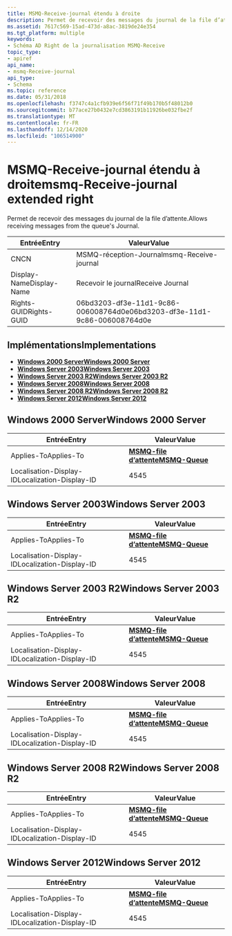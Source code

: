 ```yaml
---
title: MSMQ-Receive-journal étendu à droite
description: Permet de recevoir des messages du journal de la file d’attente.
ms.assetid: 7617c569-15ad-473d-a8ac-3819de24e354
ms.tgt_platform: multiple
keywords:
- Schéma AD Right de la journalisation MSMQ-Receive
topic_type:
- apiref
api_name:
- msmq-Receive-journal
api_type:
- Schema
ms.topic: reference
ms.date: 05/31/2018
ms.openlocfilehash: f3747c4a1cfb939e6f56f71f49b170b5f48012b0
ms.sourcegitcommit: b77ace27b0432e7cd3863191b11926be032fbe2f
ms.translationtype: MT
ms.contentlocale: fr-FR
ms.lasthandoff: 12/14/2020
ms.locfileid: "106514900"
---
```

# <a name="msmq-receive-journal-extended-right"></a><span data-ttu-id="f8d6f-104">MSMQ-Receive-journal étendu à droite</span><span class="sxs-lookup"><span data-stu-id="f8d6f-104">msmq-Receive-journal extended right</span></span>

<span data-ttu-id="f8d6f-105">Permet de recevoir des messages du journal de la file d’attente.</span><span class="sxs-lookup"><span data-stu-id="f8d6f-105">Allows receiving messages from the queue's Journal.</span></span>



| <span data-ttu-id="f8d6f-106">Entrée</span><span class="sxs-lookup"><span data-stu-id="f8d6f-106">Entry</span></span> | <span data-ttu-id="f8d6f-107">Valeur</span><span class="sxs-lookup"><span data-stu-id="f8d6f-107">Value</span></span> |
|--------------|--------------------------------------|
| <span data-ttu-id="f8d6f-108">CN</span><span class="sxs-lookup"><span data-stu-id="f8d6f-108">CN</span></span>           | <span data-ttu-id="f8d6f-109">MSMQ-réception-Journal</span><span class="sxs-lookup"><span data-stu-id="f8d6f-109">msmq-Receive-journal</span></span>                 |
| <span data-ttu-id="f8d6f-110">Display-Name</span><span class="sxs-lookup"><span data-stu-id="f8d6f-110">Display-Name</span></span> | <span data-ttu-id="f8d6f-111">Recevoir le journal</span><span class="sxs-lookup"><span data-stu-id="f8d6f-111">Receive Journal</span></span>                      |
| <span data-ttu-id="f8d6f-112">Rights-GUID</span><span class="sxs-lookup"><span data-stu-id="f8d6f-112">Rights-GUID</span></span>  | <span data-ttu-id="f8d6f-113">06bd3203-df3e-11d1-9c86-006008764d0e</span><span class="sxs-lookup"><span data-stu-id="f8d6f-113">06bd3203-df3e-11d1-9c86-006008764d0e</span></span> |



## <a name="implementations"></a><span data-ttu-id="f8d6f-114">Implémentations</span><span class="sxs-lookup"><span data-stu-id="f8d6f-114">Implementations</span></span>

-   [<span data-ttu-id="f8d6f-115">**Windows 2000 Server**</span><span class="sxs-lookup"><span data-stu-id="f8d6f-115">**Windows 2000 Server**</span></span>](#windows-2000-server)
-   [<span data-ttu-id="f8d6f-116">**Windows Server 2003**</span><span class="sxs-lookup"><span data-stu-id="f8d6f-116">**Windows Server 2003**</span></span>](#windows-server-2003)
-   [<span data-ttu-id="f8d6f-117">**Windows Server 2003 R2**</span><span class="sxs-lookup"><span data-stu-id="f8d6f-117">**Windows Server 2003 R2**</span></span>](#windows-server-2003-r2)
-   [<span data-ttu-id="f8d6f-118">**Windows Server 2008**</span><span class="sxs-lookup"><span data-stu-id="f8d6f-118">**Windows Server 2008**</span></span>](#windows-server-2008)
-   [<span data-ttu-id="f8d6f-119">**Windows Server 2008 R2**</span><span class="sxs-lookup"><span data-stu-id="f8d6f-119">**Windows Server 2008 R2**</span></span>](#windows-server-2008-r2)
-   [<span data-ttu-id="f8d6f-120">**Windows Server 2012**</span><span class="sxs-lookup"><span data-stu-id="f8d6f-120">**Windows Server 2012**</span></span>](#windows-server-2012)

## <a name="windows-2000-server"></a><span data-ttu-id="f8d6f-121">Windows 2000 Server</span><span class="sxs-lookup"><span data-stu-id="f8d6f-121">Windows 2000 Server</span></span>



| <span data-ttu-id="f8d6f-122">Entrée</span><span class="sxs-lookup"><span data-stu-id="f8d6f-122">Entry</span></span> | <span data-ttu-id="f8d6f-123">Valeur</span><span class="sxs-lookup"><span data-stu-id="f8d6f-123">Value</span></span> |
|-------------------------|----------------------------------------------|
| <span data-ttu-id="f8d6f-124">Applies-To</span><span class="sxs-lookup"><span data-stu-id="f8d6f-124">Applies-To</span></span>              | [<span data-ttu-id="f8d6f-125">**MSMQ-file d’attente**</span><span class="sxs-lookup"><span data-stu-id="f8d6f-125">**MSMQ-Queue**</span></span>](c-msmqqueue.md)<br/> |
| <span data-ttu-id="f8d6f-126">Localisation-Display-ID</span><span class="sxs-lookup"><span data-stu-id="f8d6f-126">Localization-Display-ID</span></span> | <span data-ttu-id="f8d6f-127">45</span><span class="sxs-lookup"><span data-stu-id="f8d6f-127">45</span></span>                                           |



## <a name="windows-server-2003"></a><span data-ttu-id="f8d6f-128">Windows Server 2003</span><span class="sxs-lookup"><span data-stu-id="f8d6f-128">Windows Server 2003</span></span>



| <span data-ttu-id="f8d6f-129">Entrée</span><span class="sxs-lookup"><span data-stu-id="f8d6f-129">Entry</span></span> | <span data-ttu-id="f8d6f-130">Valeur</span><span class="sxs-lookup"><span data-stu-id="f8d6f-130">Value</span></span> |
|-------------------------|----------------------------------------------|
| <span data-ttu-id="f8d6f-131">Applies-To</span><span class="sxs-lookup"><span data-stu-id="f8d6f-131">Applies-To</span></span>              | [<span data-ttu-id="f8d6f-132">**MSMQ-file d’attente**</span><span class="sxs-lookup"><span data-stu-id="f8d6f-132">**MSMQ-Queue**</span></span>](c-msmqqueue.md)<br/> |
| <span data-ttu-id="f8d6f-133">Localisation-Display-ID</span><span class="sxs-lookup"><span data-stu-id="f8d6f-133">Localization-Display-ID</span></span> | <span data-ttu-id="f8d6f-134">45</span><span class="sxs-lookup"><span data-stu-id="f8d6f-134">45</span></span>                                           |



## <a name="windows-server-2003-r2"></a><span data-ttu-id="f8d6f-135">Windows Server 2003 R2</span><span class="sxs-lookup"><span data-stu-id="f8d6f-135">Windows Server 2003 R2</span></span>



| <span data-ttu-id="f8d6f-136">Entrée</span><span class="sxs-lookup"><span data-stu-id="f8d6f-136">Entry</span></span> | <span data-ttu-id="f8d6f-137">Valeur</span><span class="sxs-lookup"><span data-stu-id="f8d6f-137">Value</span></span> |
|-------------------------|----------------------------------------------|
| <span data-ttu-id="f8d6f-138">Applies-To</span><span class="sxs-lookup"><span data-stu-id="f8d6f-138">Applies-To</span></span>              | [<span data-ttu-id="f8d6f-139">**MSMQ-file d’attente**</span><span class="sxs-lookup"><span data-stu-id="f8d6f-139">**MSMQ-Queue**</span></span>](c-msmqqueue.md)<br/> |
| <span data-ttu-id="f8d6f-140">Localisation-Display-ID</span><span class="sxs-lookup"><span data-stu-id="f8d6f-140">Localization-Display-ID</span></span> | <span data-ttu-id="f8d6f-141">45</span><span class="sxs-lookup"><span data-stu-id="f8d6f-141">45</span></span>                                           |



## <a name="windows-server-2008"></a><span data-ttu-id="f8d6f-142">Windows Server 2008</span><span class="sxs-lookup"><span data-stu-id="f8d6f-142">Windows Server 2008</span></span>



| <span data-ttu-id="f8d6f-143">Entrée</span><span class="sxs-lookup"><span data-stu-id="f8d6f-143">Entry</span></span> | <span data-ttu-id="f8d6f-144">Valeur</span><span class="sxs-lookup"><span data-stu-id="f8d6f-144">Value</span></span> |
|-------------------------|----------------------------------------------|
| <span data-ttu-id="f8d6f-145">Applies-To</span><span class="sxs-lookup"><span data-stu-id="f8d6f-145">Applies-To</span></span>              | [<span data-ttu-id="f8d6f-146">**MSMQ-file d’attente**</span><span class="sxs-lookup"><span data-stu-id="f8d6f-146">**MSMQ-Queue**</span></span>](c-msmqqueue.md)<br/> |
| <span data-ttu-id="f8d6f-147">Localisation-Display-ID</span><span class="sxs-lookup"><span data-stu-id="f8d6f-147">Localization-Display-ID</span></span> | <span data-ttu-id="f8d6f-148">45</span><span class="sxs-lookup"><span data-stu-id="f8d6f-148">45</span></span>                                           |



## <a name="windows-server-2008-r2"></a><span data-ttu-id="f8d6f-149">Windows Server 2008 R2</span><span class="sxs-lookup"><span data-stu-id="f8d6f-149">Windows Server 2008 R2</span></span>



| <span data-ttu-id="f8d6f-150">Entrée</span><span class="sxs-lookup"><span data-stu-id="f8d6f-150">Entry</span></span> | <span data-ttu-id="f8d6f-151">Valeur</span><span class="sxs-lookup"><span data-stu-id="f8d6f-151">Value</span></span> |
|-------------------------|----------------------------------------------|
| <span data-ttu-id="f8d6f-152">Applies-To</span><span class="sxs-lookup"><span data-stu-id="f8d6f-152">Applies-To</span></span>              | [<span data-ttu-id="f8d6f-153">**MSMQ-file d’attente**</span><span class="sxs-lookup"><span data-stu-id="f8d6f-153">**MSMQ-Queue**</span></span>](c-msmqqueue.md)<br/> |
| <span data-ttu-id="f8d6f-154">Localisation-Display-ID</span><span class="sxs-lookup"><span data-stu-id="f8d6f-154">Localization-Display-ID</span></span> | <span data-ttu-id="f8d6f-155">45</span><span class="sxs-lookup"><span data-stu-id="f8d6f-155">45</span></span>                                           |



## <a name="windows-server-2012"></a><span data-ttu-id="f8d6f-156">Windows Server 2012</span><span class="sxs-lookup"><span data-stu-id="f8d6f-156">Windows Server 2012</span></span>



| <span data-ttu-id="f8d6f-157">Entrée</span><span class="sxs-lookup"><span data-stu-id="f8d6f-157">Entry</span></span> | <span data-ttu-id="f8d6f-158">Valeur</span><span class="sxs-lookup"><span data-stu-id="f8d6f-158">Value</span></span> |
|-------------------------|----------------------------------------------|
| <span data-ttu-id="f8d6f-159">Applies-To</span><span class="sxs-lookup"><span data-stu-id="f8d6f-159">Applies-To</span></span>              | [<span data-ttu-id="f8d6f-160">**MSMQ-file d’attente**</span><span class="sxs-lookup"><span data-stu-id="f8d6f-160">**MSMQ-Queue**</span></span>](c-msmqqueue.md)<br/> |
| <span data-ttu-id="f8d6f-161">Localisation-Display-ID</span><span class="sxs-lookup"><span data-stu-id="f8d6f-161">Localization-Display-ID</span></span> | <span data-ttu-id="f8d6f-162">45</span><span class="sxs-lookup"><span data-stu-id="f8d6f-162">45</span></span>                                           |



 

 





